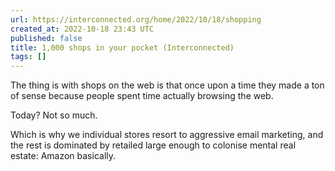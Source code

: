 ```yaml
---
url: https://interconnected.org/home/2022/10/18/shopping
created_at: 2022-10-18 23:43 UTC
published: false
title: 1,000 shops in your pocket (Interconnected)
tags: []
---
```


The thing is with shops on the web is that once upon a time they made a ton of sense because people spent time actually browsing the web.

Today? Not so much.

Which is why we individual stores resort to aggressive email marketing, and the rest is dominated by retailed large enough to colonise mental real estate: Amazon basically.
